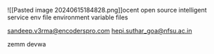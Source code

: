 ![[Pasted image 20240615184828.png]]ocent open source intelligent service 
env file environment variable files 

sandeep.v3rma@encoderspro.com
hepi.suthar_goa@nfsu.ac.in

zemm 
devwa 